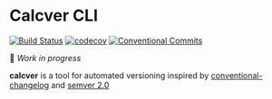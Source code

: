 # Calcver CLI

[![Build Status](https://travis-ci.org/easy-semver/calcver-cli.svg?branch=master)](https://travis-ci.org/easy-semver/calcver-cli)
[![codecov](https://codecov.io/gh/easy-semver/calcver-cli/branch/master/graph/badge.svg)](https://codecov.io/gh/easy-semver/calcver-cli)
[![Conventional Commits](https://img.shields.io/badge/Conventional%20Commits-1.0.0-yellow.svg)](https://conventionalcommits.org)

:poop: *Work in progress*

**calcver** is a tool for automated versioning inspired by [conventional-changelog](https://github.com/conventional-changelog) and [semver 2.0](https://semver.org/)


